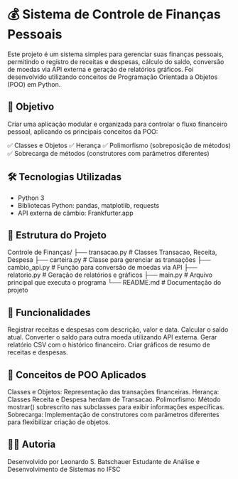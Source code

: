 # 💰 Sistema de Controle de Finanças Pessoais
Este projeto é um sistema simples para gerenciar suas finanças pessoais, permitindo o registro de receitas e despesas, cálculo do saldo, conversão de moedas via API externa e geração de relatórios gráficos. Foi desenvolvido utilizando conceitos de Programação Orientada a Objetos (POO) em Python.

## 🎯 Objetivo
Criar uma aplicação modular e organizada para controlar o fluxo financeiro pessoal, aplicando os principais conceitos da POO:

✅ Classes e Objetos
✅ Herança
✅ Polimorfismo (sobreposição de métodos)
✅ Sobrecarga de métodos (construtores com parâmetros diferentes)

## 🛠 Tecnologias Utilizadas
- Python 3
- Bibliotecas Python: pandas, matplotlib, requests
- API externa de câmbio: Frankfurter.app

## 📁 Estrutura do Projeto
Controle de Finanças/
├── transacao.py       # Classes Transacao, Receita, Despesa
├── carteira.py        # Classe para gerenciar as transações
├── cambio_api.py      # Função para conversão de moedas via API
├── relatorio.py       # Geração de relatórios e gráficos
├── main.py            # Arquivo principal que executa o programa
└── README.md          # Documentação do projeto

## 🔧 Funcionalidades
Registrar receitas e despesas com descrição, valor e data.
Calcular o saldo atual.
Converter o saldo para outra moeda utilizando API externa.
Gerar relatório CSV com o histórico financeiro.
Criar gráficos de resumo de receitas e despesas.

## 🧠 Conceitos de POO Aplicados
Classes e Objetos: Representação das transações financeiras.
Herança: Classes Receita e Despesa herdam de Transacao.
Polimorfismo: Método mostrar() sobrescrito nas subclasses para exibir informações específicas.
Sobrecarga: Implementação de construtores com parâmetros diferentes para flexibilizar criação de objetos.

## 👨‍💻 Autoria
Desenvolvido por Leonardo S. Batschauer Estudante de Análise e Desenvolvimento de Sistemas no IFSC
